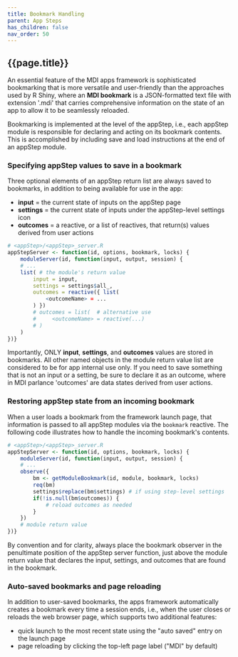 ```yaml
---
title: Bookmark Handling
parent: App Steps
has_children: false
nav_order: 50
---
```


## {{page.title}}

An essential feature of the MDI apps framework is
sophisticated bookmarking that is more versatile and user-friendly
than the approaches used by R Shiny, where an **MDI bookmark** is 
a JSON-formatted text file with extension '.mdi' that carries comprehensive information
on the state of an app to allow it to be seamlessly reloaded.

Bookmarking is implemented
at the level of the appStep, i.e., each appStep module is responsible
for declaring and acting on its bookmark contents. This is accomplished
by including save and load instructions at the end of an appStep module.

### Specifying appStep values to save in a bookmark

Three optional elements of an appStep
return list are always saved to bookmarks, in addition to being
available for use in the app:

- **input** = the current state of inputs on the appStep page
- **settings** = the current state of inputs under the appStep-level settings icon
- **outcomes** = a reactive, or a list of reactives, that return(s) values derived from user actions

```r
# <appStep>/<appStep>_server.R
appStepServer <- function(id, options, bookmark, locks) {
    moduleServer(id, function(input, output, session) {
    # ...
    list( # the module's return value
        input = input,
        settings = settings$all_,
        outcomes = reactive({ list(
            <outcomeName> = ...
        ) })
        # outcomes = list(  # alternative use
        #     <outcomeName> = reactive(...)
        # )
    )
})}
```

Importantly, ONLY **input**, **settings**, and **outcomes** values are stored in 
bookmarks. All other named objects in the module return value list are
considered to be for app internal use only. If you need to save something 
that is not an input or a setting, be sure to declare it as an outcome,
where in MDI parlance 'outcomes' are data states derived from user actions.

### Restoring appStep state from an incoming bookmark

When a user loads a bookmark from the framework launch page, 
that information is passed to all appStep modules via the `bookmark` reactive.
The following code illustrates how to handle the incoming bookmark's contents.

```r
# <appStep>/<appStep>_server.R
appStepServer <- function(id, options, bookmark, locks) {
    moduleServer(id, function(input, output, session) {
    # ...
    observe({
        bm <- getModuleBookmark(id, module, bookmark, locks)
        req(bm)
        settings$replace(bm$settings) # if using step-level settings
        if(!is.null(bm$outcomes)) {
            # reload outcomes as needed
        }
    })
    # module return value
})}
```

By convention and for clarity, always place the bookmark observer 
in the penultimate position of the appStep server function, 
just above the module return value that declares the 
input, settings, and outcomes that are found in the bookmark.

### Auto-saved bookmarks and page reloading

In addition to user-saved bookmarks, the apps framework automatically
creates a bookmark every time a session ends, i.e., when
the user closes or reloads the web browser page, which
supports two additional features:

- quick launch to the most recent state using the "auto saved" entry on the launch page
- page reloading by clicking the top-left page label ("MDI" by default)
